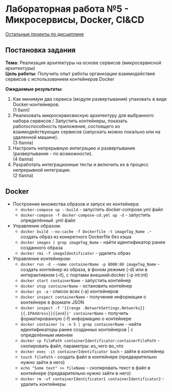 # Лабораторная работа №5 - Микросервисы, Docker, CI&CD

[Остальные проекты по дисциплине](https://github.com/miamib34ch/HSE-SoftwareArchitecture)

## Постановка задания

**Тема:** Реализация архитектуры на основе сервисов (микросервисной архитектуры)  
**Цель работы:** Получить опыт работы организации взаимодействия сервисов с использованием контейнеров Docker

**Ожидаемые результаты:**
1. Как минимум два сервиса (модуля развертывания) упаковать в виде Docker-контейнеров.  
   (1 балл)
2. Реализовать микросервисвисную архитектуру для выбранного набора сервисов / Запустить контейнеры, показать работоспособность приложения, состоящего из взаимодействующих сервисов (запускать можно локально или на удаленной машине).  
   (3 балла)
3. Настроить непрерывную интеграцию и развертывание (развертывание - по возможности).  
   (4 балла)
4. Разработать интеграционные тесты и включить их в процесс непрерывной интеграции.  
   (2 балла)

## Docker
- Построение множества образов и запуск их контейнера:  
  - `docker-compose up --build` - запустить docker-compose.yml файл  
  - `docker-compose -f docker-compose-cd.yml up -d` - запустить определённый .yml файл  
- Управление образом:  
  - `docker build --no-cache -f Dockerfile -t imageTag_Name .`​​ - создать образ из конкретного Dockerfile без кэша  
  - `docker images | grep imageTag_Name` - найти идентификатор ранее созданного образа  
  - `​​docker rmi -f imageIdentificator` - удалить образ  
- Управление контейнером:  
  - `docker run -d --name containerName -p 8000:80 imageTag_Name` - создать контейнер из образа, в фоном режиме (-d) или в интерактивном (-it), с портами внешний:docker (-p int:int)  
  - `docker start containerName` - запустить контейнер  
  - `docker stop containerName` - остановить контейнер  
  - `docker ps -a` - список всех (-a) контейнеров  
  - `docker inspect containerName` - получение информации о контейнере в формате JSON  
  - `docker inspect -f '{{range .NetworkSettings.Networks}}{{.IPAddress}}{{end}}' сontainerName` - получить форматированную (-f) информацию о контейнере  
  - `​​docker container ls -n 5 | grep containerName` - найти идентификаторы ранее созданных контейнеров | с определённым именем  
  - `​​​docker cp filePath containerIdentificator:containerFilePath` - скопировать файл, параметры: из_чего во_что
  - ​`docker exec -it containerIdentificator bash` - зайти в контейнер  
  - `​​touch filePath` - создать файл в контейнере (предварительно нужно зайти в него)  
  - `​​echo "Some text" >> fileName` - скопировать текст в файл в контейнере (предварительно нужно зайти в него)  
  - `​​docker rm -vf containerIdentificator1 containerIdentificator2` - удалить контейнеры
